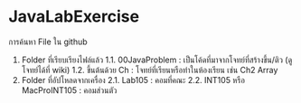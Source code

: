 # JavaLabExercise
การค้นหา File ใน github
1. Folder ที่เรียบเรียงไฟล์แล้ว
  1.1. 00JavaProblem : เป็นโค้ดที่มาจากโจทย์ที่สร้างขึ้น/ติว (ดูโจทย์ได้ที่ wiki)
  1.2. ขึ้นต้นด้วย Ch : โจทย์ที่เรียนหรือทำในห้องเรียน  เช่น Ch2 Array
2. Folder ที่อัปโหลดจากเครื่อง
  2.1. Lab105 : คอมที่คณะ
  2.2. INT105 หรือ MacProINT105 : คอมส่วนตัว
